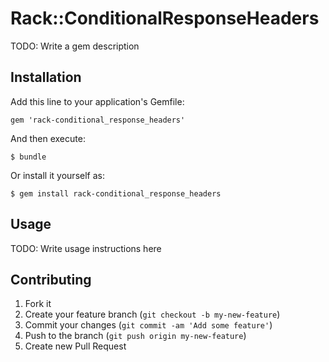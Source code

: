 # Rack::ConditionalResponseHeaders

TODO: Write a gem description

## Installation

Add this line to your application's Gemfile:

    gem 'rack-conditional_response_headers'

And then execute:

    $ bundle

Or install it yourself as:

    $ gem install rack-conditional_response_headers

## Usage

TODO: Write usage instructions here

## Contributing

1. Fork it
2. Create your feature branch (`git checkout -b my-new-feature`)
3. Commit your changes (`git commit -am 'Add some feature'`)
4. Push to the branch (`git push origin my-new-feature`)
5. Create new Pull Request
